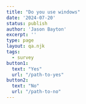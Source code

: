 ```yaml
---
title: "Do you use windows"
date: '2024-07-20'
status: publish
author: 'Jason Bayton'
excerpt: ''
type: page
layout: qa.njk
tags: 
  - survey
button1:
  text: "Yes"
  url: "/path-to-yes"
button2:
  text: "No"
  url: "/path-to-no"
---
```


